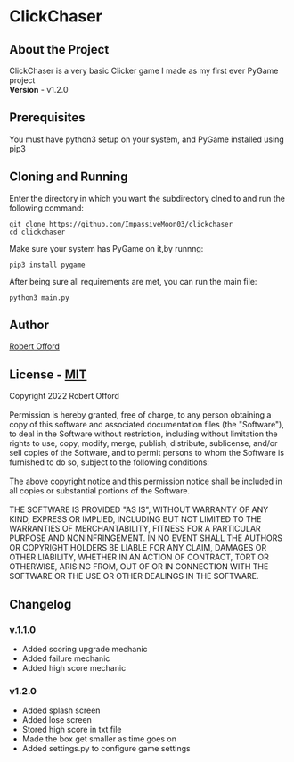 # ClickChaser
## About the Project
ClickChaser is a very basic Clicker game I made as my first ever PyGame project<br/>**Version** - v1.2.0

## Prerequisites
You must have python3 setup on your system, and PyGame installed using pip3

## Cloning and Running
Enter the directory in which you want the subdirectory clned to and run the following command:<br/>
```
git clone https://github.com/ImpassiveMoon03/clickchaser
cd clickchaser
```
Make sure your system has PyGame on it,by runnng:<br/>
```
pip3 install pygame
```
After being sure all requirements are met, you can run the main file:<br/>
```
python3 main.py
```

## Author
[Robert Offord](https://github.com/ImpassiveMoon03)

## License - [MIT](https://opensource.org/licenses/MIT)
Copyright 2022 Robert Offord<br/><br/>
Permission is hereby granted, free of charge, to any person obtaining a copy of this software and associated documentation files (the "Software"), to deal in the Software without restriction, including without limitation the rights to use, copy, modify, merge, publish, distribute, sublicense, and/or sell copies of the Software, and to permit persons to whom the Software is furnished to do so, subject to the following conditions:
<br/><br/>The above copyright notice and this permission notice shall be included in all copies or substantial portions of the Software.
<br/><br/>THE SOFTWARE IS PROVIDED "AS IS", WITHOUT WARRANTY OF ANY KIND, EXPRESS OR IMPLIED, INCLUDING BUT NOT LIMITED TO THE WARRANTIES OF MERCHANTABILITY, FITNESS FOR A PARTICULAR PURPOSE AND NONINFRINGEMENT. IN NO EVENT SHALL THE AUTHORS OR COPYRIGHT HOLDERS BE LIABLE FOR ANY CLAIM, DAMAGES OR OTHER LIABILITY, WHETHER IN AN ACTION OF CONTRACT, TORT OR OTHERWISE, ARISING FROM, OUT OF OR IN CONNECTION WITH THE SOFTWARE OR THE USE OR OTHER DEALINGS IN THE SOFTWARE.

## Changelog
### v.1.1.0
- Added scoring upgrade mechanic
- Added failure mechanic
- Added high score mechanic
### v1.2.0
- Added splash screen
- Added lose screen
- Stored high score in txt file
- Made the box get smaller as time goes on
- Added settings.py to configure game settings